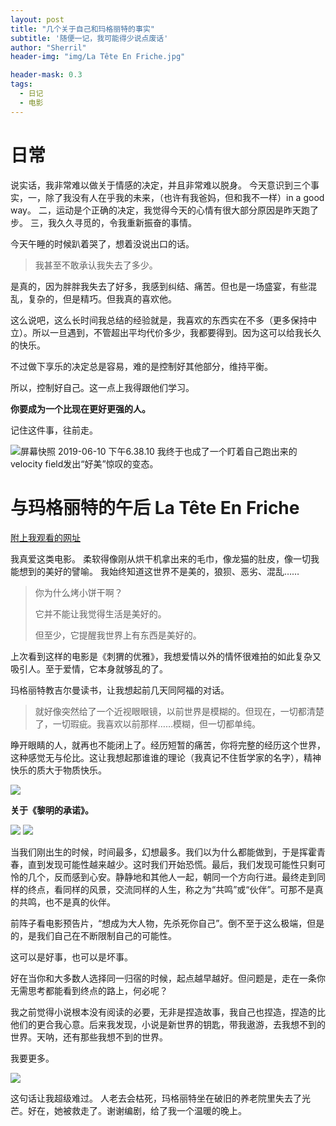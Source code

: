```yaml
---
layout: post
title: "几个关于自己和玛格丽特的事实"
subtitle: '随便一记，我可能得少说点废话'
author: "Sherril"
header-img: "img/La Tête En Friche.jpg"

header-mask: 0.3
tags:
  - 日记
  - 电影
---
```

# 日常
说实话，我非常难以做关于情感的决定，并且非常难以脱身。
今天意识到三个事实，一，除了我没有人在乎我的未来，（也许有我爸妈，但和我不一样）in a good way。
二，运动是个正确的决定，我觉得今天的心情有很大部分原因是昨天跑了步。
三，我久久寻觅的，令我重新振奋的事情。
    
今天午睡的时候趴着哭了，想着没说出口的话。
    
> 我甚至不敢承认我失去了多少。
    
是真的，因为胖胖我失去了好多，我感到纠结、痛苦。但也是一场盛宴，有些混乱，复杂的，但是精巧。但我真的喜欢他。
    
这么说吧，这么长时间我总结的经验就是，我喜欢的东西实在不多（更多保持中立）。所以一旦遇到，不管超出平均代价多少，我都要得到。因为这可以给我长久的快乐。
    
不过做下享乐的决定总是容易，难的是控制好其他部分，维持平衡。
    
所以，控制好自己。这一点上我得跟他们学习。
    
**你要成为一个比现在更好更强的人。**
    
记住这件事，往前走。
    
![屏幕快照 2019-06-10 下午6.38.10](https://i.imgur.com/muZ0Kg1.png)
我终于也成了一个盯着自己跑出来的velocity field发出“好美”惊叹的变态。
    
    
# 与玛格丽特的午后 La Tête En Friche
[附上我观看的网址](http://www.haitum.com/movie/201-37058.html&play=0-0)
    
我真爱这类电影。
柔软得像刚从烘干机拿出来的毛巾，像龙猫的肚皮，像一切我能想到的美好的譬喻。
我始终知道这世界不是美的，狼狈、恶劣、混乱……
    
> 你为什么烤小饼干啊？
> 
> 它并不能让我觉得生活是美好的。
> 
> 但至少，它提醒我世界上有东西是美好的。
    
上次看到这样的电影是《刺猬的优雅》，我想爱情以外的情怀很难拍的如此复杂又吸引人。至于爱情，它本身就够乱的了。
    
玛格丽特教吉尔曼读书，让我想起前几天同阿福的对话。
    
> 就好像突然给了一个近视眼眼镜，以前世界是模糊的。但现在，一切都清楚了，一切瑕疵。我喜欢以前那样……模糊，但一切都单纯。
    
睁开眼睛的人，就再也不能闭上了。经历短暂的痛苦，你将完整的经历这个世界，这种感觉无与伦比。这让我想起那谁谁的理论（我真记不住哲学家的名字），精神快乐的质大于物质快乐。

![](https://i.loli.net/2019/06/10/5cfe6b6f0d74059544.png)

**关于《黎明的承诺》。**

![](https://i.loli.net/2019/06/10/5cfe6bb47078d33361.png)
![](https://i.loli.net/2019/06/10/5cfe6bb9482a141173.png)

当我们刚出生的时候，时间最多，幻想最多。我们以为什么都能做到，于是挥霍青春，直到发现可能性越来越少。这时我们开始恐慌。最后，我们发现可能性只剩可怜的几个，反而感到心安。静静地和其他人一起，朝同一个方向行进。最终走到同样的终点，看同样的风景，交流同样的人生，称之为“共鸣”或“伙伴”。可那不是真的共鸣，也不是真的伙伴。
    
前阵子看电影预告片，“想成为大人物，先杀死你自己”。倒不至于这么极端，但是的，是我们自己在不断限制自己的可能性。

这可以是好事，也可以是坏事。

好在当你和大多数人选择同一归宿的时候，起点越早越好。但问题是，走在一条你无需思考都能看到终点的路上，何必呢？

我之前觉得小说根本没有阅读的必要，无非是捏造故事，我自己也捏造，捏造的比他们的更合我心意。后来我发现，小说是新世界的钥匙，带我遨游，去我想不到的世界。天呐，还有那些我想不到的世界。

我要更多。

![](https://i.loli.net/2019/06/10/5cfe6b287c34772008.png)


这句话让我超级难过。
人老去会枯死，玛格丽特坐在破旧的养老院里失去了光芒。好在，她被救走了。谢谢编剧，给了我一个温暖的晚上。
